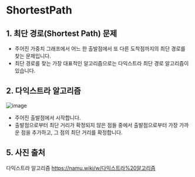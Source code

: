 # ShortestPath

## 1. 최단 경로(Shortest Path) 문제
- 주어진 가중치 그래프에서 어느 한 출발점에서 또 다른 도착점까지의 최단 경로를 찾는 문제입니다.
- 최단 경로를 찾는 가장 대표적인 알고리즘으로는 다익스트라 최단 경로 알고리즘이 있습니다.

## 2. 다익스트라 알고리즘
![image](https://user-images.githubusercontent.com/80517119/113986755-8b998380-9888-11eb-99c7-639aadede733.png)

- 주어진 출발점에서 시작합니다.
- 출발점으로부터 최단 거리가 확정되지 않은 점들 중에서 출발점으로부터 가장 가까운 점을 추가하고, 그 점의 최단 거리를 확정합니다.

## 5. 사진 출처
다익스트라 알고리즘 https://namu.wiki/w/다익스트라%20알고리즘
